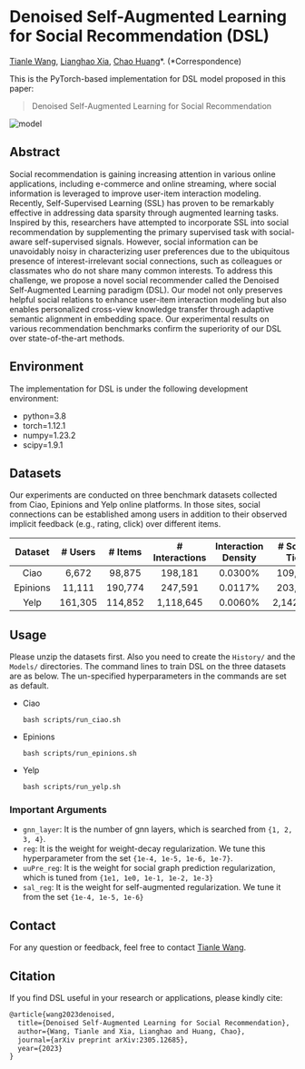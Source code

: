 # Denoised Self-Augmented Learning for Social Recommendation (DSL)

[Tianle Wang](https://louiswng.github.io), [Lianghao Xia](https://akaxlh.github.io), [Chao Huang](https://sites.google.com/view/chaoh/home)*. (*Correspondence)

This is the PyTorch-based implementation for DSL model proposed in this paper:

> Denoised Self-Augmented Learning for Social Recommendation

![model](https://p.ipic.vip/ikwc4z.png)

## Abstract

Social recommendation is gaining increasing attention in various online applications, including e-commerce and online streaming, where social information is leveraged to improve user-item interaction modeling. Recently, Self-Supervised Learning (SSL) has proven to be remarkably effective in addressing data sparsity through augmented learning tasks. Inspired by this, researchers have attempted to incorporate SSL into social recommendation by supplementing the primary supervised task with social-aware self-supervised signals. However, social information can be unavoidably noisy in characterizing user preferences due to the ubiquitous presence of interest-irrelevant social connections, such as colleagues or classmates who do not share many common interests. To address this challenge, we propose a novel social recommender called the Denoised Self-Augmented Learning paradigm (DSL). Our model not only preserves helpful social relations to enhance user-item interaction modeling but also enables personalized cross-view knowledge transfer through adaptive semantic alignment in embedding space. Our experimental results on various recommendation benchmarks confirm the superiority of our DSL over state-of-the-art methods.



## Environment

The implementation for DSL is under the following development environment:

- python=3.8
- torch=1.12.1
- numpy=1.23.2
- scipy=1.9.1



## Datasets

Our experiments are conducted on three benchmark datasets collected from Ciao, Epinions and Yelp online platforms. In those sites, social connections can be established among users in addition to their observed implicit feedback (e.g., rating, click) over different items.

| Dataset  | # Users | # Items | # Interactions | Interaction Density | # Social Ties |
| :------: | :-----: | :-----: | :------------: | :-----------------: | :-----------: |
|   Ciao   |  6,672  | 98,875  |    198,181     |       0.0300%       |    109,503    |
| Epinions | 11,111  | 190,774 |    247,591     |       0.0117%       |    203,989    |
|   Yelp   | 161,305 | 114,852 |   1,118,645    |       0.0060%       |   2,142,242   |



## Usage

Please unzip the datasets first. Also you need to create the `History/` and the `Models/` directories. The command lines to train DSL on the three datasets are as below. The un-specified hyperparameters in the commands are set as default.

- Ciao

  ```shell
  bash scripts/run_ciao.sh
  ```

- Epinions

  ```shell
  bash scripts/run_epinions.sh
  ```

- Yelp

  ```shell
  bash scripts/run_yelp.sh
  ```



### Important Arguments

- `gnn_layer`: It is the number of gnn layers, which is searched from `{1, 2, 3, 4}`.
- `reg`: It is the weight for weight-decay regularization. We tune this hyperparameter from the set `{1e-4, 1e-5, 1e-6, 1e-7}`.
- `uuPre_reg`: It is the weight for social graph prediction regularization, which is tuned from `{1e1, 1e0, 1e-1, 1e-2, 1e-3}`
- `sal_reg`: It is the weight for self-augmented regularization. We tune it from the set `{1e-4, 1e-5, 1e-6}`



## Contact

For any question or feedback, feel free to contact [Tianle Wang](mailto:louis.wng@outlook.com).

## Citation

If you find DSL useful in your research or applications, please kindly cite:

```tex
@article{wang2023denoised,
  title={Denoised Self-Augmented Learning for Social Recommendation},
  author={Wang, Tianle and Xia, Lianghao and Huang, Chao},
  journal={arXiv preprint arXiv:2305.12685},
  year={2023}
}
```
